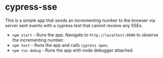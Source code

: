 # cypress-sse

This is a simple app that sends an incrementing number to the browser via server sent events with a cypress test that cannot receive any SSEs.

- `npm start` - Runs the app. Navigate to `http://localhost:8080` to observe the incrementing number.
- `npm test` - Runs the app and calls `cypress open`.
- `npm run debug` - Runs the app with node debugger attached.
